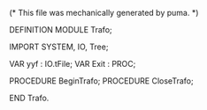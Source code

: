 
(* This file was mechanically generated by puma. *)

DEFINITION MODULE Trafo;

IMPORT SYSTEM, IO, Tree;


VAR yyf	: IO.tFile;
VAR Exit	: PROC;


PROCEDURE BeginTrafo;
PROCEDURE CloseTrafo;

END Trafo.

